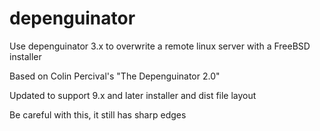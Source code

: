 depenguinator
=============

Use depenguinator 3.x to overwrite a remote linux server with a FreeBSD installer


Based on Colin Percival's "The Depenguinator 2.0"

Updated to support 9.x and later installer and dist file layout

Be careful with this, it still has sharp edges
